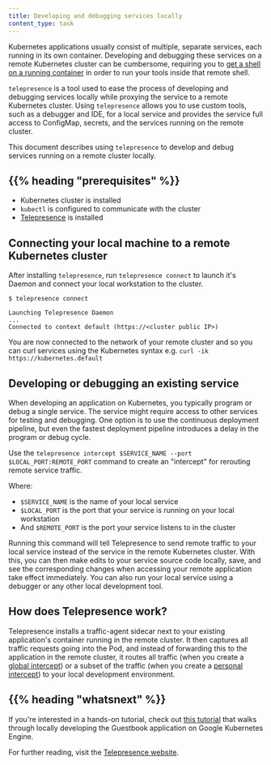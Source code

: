 ```yaml
---
title: Developing and debugging services locally
content_type: task
---
```


<!-- overview -->

Kubernetes applications usually consist of multiple, separate services, each running in its own container. Developing and debugging these services on a remote Kubernetes cluster can be cumbersome, requiring you to [get a shell on a running container](/docs/tasks/debug-application-cluster/get-shell-running-container/) in order to run your tools inside that remote shell.
 
`telepresence` is a tool used to ease the process of developing and debugging services locally while proxying the service to a remote Kubernetes cluster. Using `telepresence` allows you to use custom tools, such as a debugger and IDE, for a local service and provides the service full access to ConfigMap, secrets, and the services running on the remote cluster.
 
This document describes using `telepresence` to develop and debug services running on a remote cluster locally.

## {{% heading "prerequisites" %}}

* Kubernetes cluster is installed
* `kubectl` is configured to communicate with the cluster
* [Telepresence](https://www.telepresence.io/docs/latest/install/) is installed


<!-- steps -->

## Connecting your local machine to a remote Kubernetes cluster
 
After installing `telepresence`, run `telepresence connect` to launch it's Daemon and connect your local workstation to the cluster.

```
$ telepresence connect
 
Launching Telepresence Daemon
...
Connected to context default (https://<cluster public IP>)
```

You are now connected to the network of your remote cluster and so you can curl services using the Kubernetes syntax e.g. `curl -ik https://kubernetes.default`
 
## Developing or debugging an existing service

When developing an application on Kubernetes, you typically program or debug a single service. The service might require access to other services for testing and debugging. One option is to use the continuous deployment pipeline, but even the fastest deployment pipeline introduces a delay in the program or debug cycle.
 
Use the `telepresence intercept $SERVICE_NAME --port $LOCAL_PORT:REMOTE_PORT` command to create an "intercept" for rerouting remote service traffic.
 
Where:

-   `$SERVICE_NAME`  is the name of your local service
-   `$LOCAL_PORT` is the port that your service is running on your local workstation
-   And `$REMOTE_PORT` is the port your service listens to in the cluster

Running this command will tell Telepresence to send remote traffic to your local service instead of the service in the remote Kubernetes cluster.  With this, you can then make edits to your service source code locally, save, and see the corresponding changes when accessing your remote application take effect immediately. You can also run your local service using a debugger or any other local development tool.

## How does Telepresence work?

Telepresence installs a traffic-agent sidecar next to your existing application's container running in the remote cluster. It then captures all traffic requests going into the Pod, and instead of forwarding this to the application in the remote cluster, it routes all traffic (when you create a [global intercept](https://www.getambassador.io/docs/telepresence/latest/concepts/intercepts/#global-intercept)) or a subset of the traffic (when you create a [personal intercept](https://www.getambassador.io/docs/telepresence/latest/concepts/intercepts/#personal-intercept)) to your local development environment.

## {{% heading "whatsnext" %}}
 
If you're interested in a hands-on tutorial, check out [this tutorial](https://cloud.google.com/community/tutorials/developing-services-with-k8s) that walks through locally developing the Guestbook application on Google Kubernetes Engine.
 
For further reading, visit the [Telepresence website](https://www.telepresence.io).